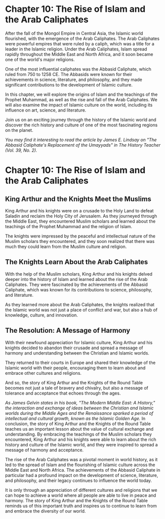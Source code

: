 # Chapter 10: The Rise of Islam and the Arab Caliphates

After the fall of the Mongol Empire in Central Asia, the Islamic world flourished, with the emergence of the Arab Caliphates. The Arab Caliphates were powerful empires that were ruled by a caliph, which was a title for a leader in the Islamic religion. Under the Arab Caliphates, Islam spread rapidly throughout the Middle East and North Africa, and it soon became one of the world's major religions.

One of the most influential caliphates was the Abbasid Caliphate, which ruled from 750 to 1258 CE. The Abbasids were known for their achievements in science, literature, and philosophy, and they made significant contributions to the development of Islamic culture.

In this chapter, we will explore the origins of Islam and the teachings of the Prophet Muhammad, as well as the rise and fall of the Arab Caliphates. We will also examine the impact of Islamic culture on the world, including its influence on art, science, and literature.

Join us on an exciting journey through the history of the Islamic world and discover the rich history and culture of one of the most fascinating regions on the planet.

_You may find it interesting to read the article by James E. Lindsay on "The Abbasid Caliphate's Replacement of the Umayyads" in The History Teacher (Vol. 39, No. 2)._
# Chapter 10: The Rise of Islam and the Arab Caliphates

## King Arthur and the Knights Meet the Muslims

King Arthur and his knights were on a crusade to the Holy Land to defeat Saladin and reclaim the Holy City of Jerusalem. As they journeyed through the Middle East, they encountered Muslim scholars and learned about the teachings of the Prophet Muhammad and the religion of Islam.

The knights were impressed by the peaceful and intellectual nature of the Muslim scholars they encountered, and they soon realized that there was much they could learn from the Muslim culture and religion.

## The Knights Learn About the Arab Caliphates

With the help of the Muslim scholars, King Arthur and his knights delved deeper into the history of Islam and learned about the rise of the Arab Caliphates. They were fascinated by the achievements of the Abbasid Caliphate, which was known for its contributions to science, philosophy, and literature.

As they learned more about the Arab Caliphates, the knights realized that the Islamic world was not just a place of conflict and war, but also a hub of knowledge, culture, and innovation.

## The Resolution: A Message of Harmony

With their newfound appreciation for Islamic culture, King Arthur and his knights decided to abandon their crusade and spread a message of harmony and understanding between the Christian and Islamic worlds.

They returned to their courts in Europe and shared their knowledge of the Islamic world with their people, encouraging them to learn about and embrace other cultures and religions.

And so, the story of King Arthur and the Knights of the Round Table becomes not just a tale of bravery and chivalry, but also a message of tolerance and acceptance that echoes through the ages.

_As James Gelvin states in his book, "The Modern Middle East: A History," the interaction and exchange of ideas between the Christian and Islamic worlds during the Middle Ages and the Renaissance sparked a period of intellectual and cultural growth, known as the Islamic Golden Age._
In conclusion, the story of King Arthur and the Knights of the Round Table teaches us an important lesson about the value of cultural exchange and understanding. By embracing the teachings of the Muslim scholars they encountered, King Arthur and his knights were able to learn about the rich history and culture of the Islamic world, and they were inspired to spread a message of harmony and acceptance.

The rise of the Arab Caliphates was a pivotal moment in world history, as it led to the spread of Islam and the flourishing of Islamic culture across the Middle East and North Africa. The achievements of the Abbasid Caliphate in particular had a profound impact on the development of science, literature, and philosophy, and their legacy continues to influence the world today.

It is only through an appreciation of different cultures and religions that we can hope to achieve a world where all people are able to live in peace and harmony. The story of King Arthur and the Knights of the Round Table reminds us of this important truth and inspires us to continue to learn from and embrace the diversity of our world.